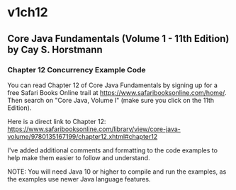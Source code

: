 # v1ch12
## Core Java Fundamentals (Volume 1 - 11th Edition) by Cay S. Horstmann 
### Chapter 12 Concurrency Example Code
You can read Chapter 12 of Core Java Fundamentals by signing up for a
free Safari Books Online trail at https://www.safaribooksonline.com/home/.
Then search on "Core Java, Volume I" (make sure you click on the 11th Edition).

Here is a direct link to Chapter 12:
  https://www.safaribooksonline.com/library/view/core-java-volume/9780135167199/chapter12.xhtml#chapter12
  
I've added additional comments and formatting to the code examples to help make 
them easier to follow and understand.  

NOTE:  You will need Java 10 or higher to compile and run the examples, 
as the examples use newer Java language features.
